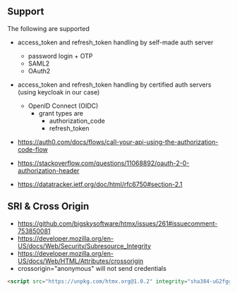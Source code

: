 ## Support

The following are supported
- access_token and refresh_token handling by self-made auth server
  - password login + OTP
  - SAML2
  - OAuth2
- access_token and refresh_token handling by certified auth servers (using keycloak in our case)
  - OpenID Connect (OIDC)
    - grant types are
      - authorization_code
      - refresh_token

- https://auth0.com/docs/flows/call-your-api-using-the-authorization-code-flow
- https://stackoverflow.com/questions/11068892/oauth-2-0-authorization-header
- https://datatracker.ietf.org/doc/html/rfc6750#section-2.1


## SRI & Cross Origin
- https://github.com/bigskysoftware/htmx/issues/261#issuecomment-753850081
- https://developer.mozilla.org/en-US/docs/Web/Security/Subresource_Integrity
- https://developer.mozilla.org/en-US/docs/Web/HTML/Attributes/crossorigin
- crossorigin="anonymous" will not send credentials

```html
<script src="https://unpkg.com/htmx.org@1.0.2" integrity="sha384-uG2fggOnt72f9yU5g6r04wPKVnlrpuTRachw1fB6euaHlWgObEcF9zSrDBuBMZ9H" crossorigin="anonymous"></script>
```